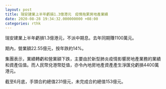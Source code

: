 ```yaml
---
layout: post
title: 瑞安建業上半年虧損1.3億港元　疫情拖累房地產業績
date: 2020-08-28 19:34:32.000000000 +08:00
categories: rthk
---
```


瑞安建業上半年虧損1.3億港元，不派中期息。去年同期賺1100萬元。

期內，營業額22.55億元，按年跌約14%。

集團表示，業績轉虧和營業額下跌，主要由於新型肺炎疫情影響房地產業務的業績和資產估值。而人民幣兌港幣貶值，亦令內地房地產資產產生淨匯兌虧損4400萬港元。

截至6月底，手頭合約總值231億元，未完成合約總值153億元。
